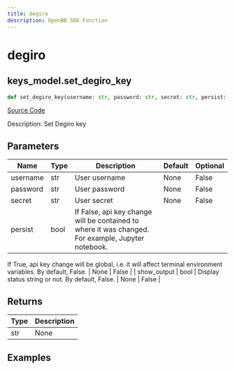 ```yaml
---
title: degiro
description: OpenBB SDK Function
---
```


# degiro

## keys_model.set_degiro_key

```python title='openbb_terminal/keys_model.py'
def set_degiro_key(username: str, password: str, secret: str, persist: bool, show_output: bool) -> str:
```
[Source Code](https://github.com/OpenBB-finance/OpenBBTerminal/tree/main/openbb_terminal/keys_model.py#L1167)

Description: Set Degiro key

## Parameters

| Name | Type | Description | Default | Optional |
| ---- | ---- | ----------- | ------- | -------- |
| username | str | User username | None | False |
| password | str | User password | None | False |
| secret | str | User secret | None | False |
| persist | bool | If False, api key change will be contained to where it was changed. For example, Jupyter notebook.
If True, api key change will be global, i.e. it will affect terminal environment variables.
By default, False. | None | False |
| show_output | bool | Display status string or not. By default, False. | None | False |

## Returns

| Type | Description |
| ---- | ----------- |
| str | None |

## Examples

